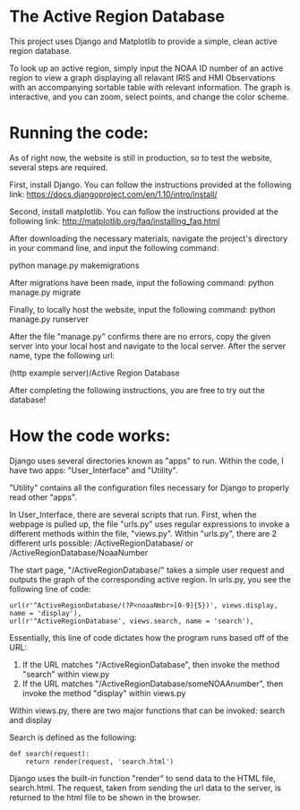 # The Active Region Database

This project uses Django and Matplotlib to provide a simple, clean active region database. 

To look up an active region, simply input the NOAA ID number of an active region to view a graph displaying all relavant IRIS and HMI Observations with an accompanying sortable table with relevant information. The graph is interactive, and you can zoom, select points, and change the color scheme.

# Running the code:

As of right now, the website is still in production, so to test the website, several steps are required.

First, install Django. You can follow the instructions provided at the following link:
https://docs.djangoproject.com/en/1.10/intro/install/

Second, install matplotlib. You can follow the instructions provided at the following link:
http://matplotlib.org/faq/installing_faq.html

After downloading the necessary materials, navigate the project's directory in your command line, and input the following command:

python manage.py makemigrations

After migrations have been made, input the following command:
python manage.py migrate

Finally, to locally host the website, input the following command:
python manage.py runserver

After the file "manage.py" confirms there are no errors, copy the given server into your local host and navigate to the local server. After the server name, type the following url:

(http example server)/Active Region Database

After completing the following instructions, you are free to try out the database!

# How the code works:

Django uses several directories known as "apps" to run. Within the code, I have two apps: "User_Interface" and "Utility". 

"Utility" contains all the configuration files necessary for Django to properly read other "apps". 

In User_Interface, there are several scripts that run. First, when the webpage is pulled up, the file "urls.py" uses regular expressions to invoke a different methods within the file, "views.py". Within "urls.py", there are 2 different urls possible:
/ActiveRegionDatabase/ or /ActiveRegionDatabase/NoaaNumber

The start page, "/ActiveRegionDatabase/" takes a simple user request and outputs the graph of the corresponding active region.
In urls.py, you see the following line of code:
    
    url(r'^ActiveRegionDatabase/(?P<noaaNmbr>[0-9]{5})', views.display, name = 'display'),
    url(r'^ActiveRegionDatabase', views.search, name = 'search'),

Essentially, this line of code dictates how the program runs based off of the URL:
1. If the URL matches "/ActiveRegionDatabase", then invoke the method "search" within view.py
2. If the URL matches "/ActiveRegionDatabase/someNOAAnumber", then invoke the method "display" within views.py

Within views.py, there are two major functions that can be invoked: search and display

Search is defined as the following:

    def search(request):
        return render(request, 'search.html')
        
Django uses the built-in function "render" to send data to the HTML file, search.html. The request, taken from sending the url data to the server, is returned to the html file to be shown in the browser.
